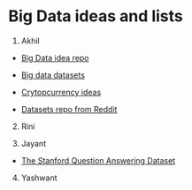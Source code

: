 # Big Data ideas and lists

1. Akhil
* [Big Data idea repo](https://github.com/onurakpolat/awesome-bigdata)

* [Big data datasets](http://hadoopilluminated.com/hadoop_illuminated/Public_Bigdata_Sets.html)

* [Crytopcurrency ideas](https://www.producthunt.com/posts/game-of-coins)

* [Datasets repo from Reddit](https://www.reddit.com/r/datasets/comments/58og49/request_looking_for_big_data_sets_of_size_over/)
2. Rini

3. Jayant
* [The Stanford Question Answering Dataset](https://rajpurkar.github.io/SQuAD-explorer/explore/1.1/dev/)

4. Yashwant
